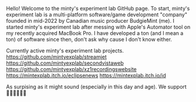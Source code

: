 Hello! Welcome to the minty's experiment lab GitHub page. To start, minty's experiment lab is a multi-platform software/game development "company" founded in mid-2022 by Canadian music producer BudgieMint (me). I started minty's experiment lab after messing with Apple's Automator tool on my recently acquired MacBook Pro. I have developed a ton (and I mean a ton) of software since then, don't ask why cause I don't know either. 

Currently active minty's experiment lab projects.
https://github.com/mintyexplab/streamjet
https://github.com/mintyexplab/secondvistaweb
https://github.com/mintyexplab/xz1recordingswebsite
https://mintexplab.itch.io/eclipsenews
https://mintexplab.itch.io/id


As surpising as it might sound (especially in this day and age). We support 🏳️‍🌈🏳️‍🌈🏳️‍🌈 

